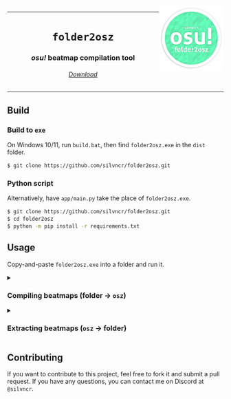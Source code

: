 <img src="logo.png" align=right width=30%>

<div align="center">
<hr>

# `folder2osz`
### *osu!* beatmap compilation tool
###### [Download](https://github.com/silvncr/folder2osz/releases/latest)

<hr>
</div>

## Build

### Build to `exe`

On Windows 10/11, run `build.bat`, then find `folder2osz.exe` in the `dist` folder.

```sh
$ git clone https://github.com/silvncr/folder2osz.git
```

### Python script

Alternatively, have `app/main.py` take the place of `folder2osz.exe`.

```sh
$ git clone https://github.com/silvncr/folder2osz.git
$ cd folder2osz
$ python -m pip install -r requirements.txt
```

## Usage

Copy-and-paste `folder2osz.exe` into a folder and run it.

<details><summary><h3>Compiling beatmaps (folder -> <code>osz</code>)</h3></summary>

```sh
Mode: [c]ompile or [e]xtract
> c
```

The program will create an `osz` file for every folder and subfolder that contains a `.osu` file. Files generated from subfolders will be placed in the same subfolder.

Each `osz` file will be named after the folder it was created from. If you're downloading beatmaps from an online source, the folder will usually be named after the map.

</details>

<details><summary><h3>Extracting beatmaps (<code>osz</code> -> folder)</h3></summary>

```sh
Mode: [c]ompile or [e]xtract
> e
```

The program will generate a folder for every `osz` file in the current folder and its subfolders. Folders generated from subfolders will be placed in the same subfolder.

Each folder will be named after the `osz` file it was created from. If you're downloading beatmaps from an online source, the `osz` file will usually be named after the map.

</details>

## Contributing

If you want to contribute to this project, feel free to fork it and submit a pull request. If you have any questions, you can contact me on Discord at `@silvncr`.
